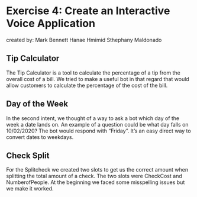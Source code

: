 # Exercise 4: Create an Interactive Voice Application

created by:
Mark Bennett
Hanae Hmimid
Sthephany Maldonado

## Tip Calculator

The Tip Calculator is a tool to calculate the percentage of a tip from the overall cost of a bill. We tried to make a useful bot in that regard that would allow customers to calculate the percentage of the cost of the bill.

## Day of the Week

In the second intent, we thought of a way to ask a bot which day of the week a date lands on. An example of a question could be what day falls on 10/02/2020? The bot would respond with “Friday”. It’s an easy direct way to convert dates to weekdays.

## Check Split

For the Splitcheck we created two slots to get us the correct amount when splitting the total amount of a check. The two slots were CheckCost and NumberofPeople. At the beginning we faced some misspelling issues but we make it worked.
